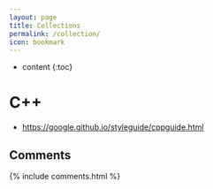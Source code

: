 ```yaml
---
layout: page
title: Collections
permalink: /collection/
icon: bookmark
---
```


* content
{:toc}

# C++
- https://google.github.io/styleguide/cppguide.html

## Comments

{% include comments.html %}
